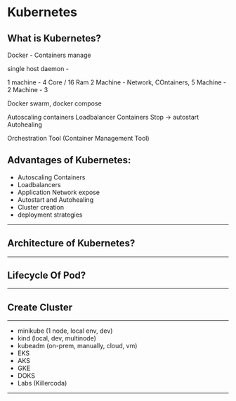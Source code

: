 # Kubernetes

## What is Kubernetes?

Docker - Containers manage

single host daemon - 

1 machine - 4 Core / 16 Ram
2 Machine - Network, COntainers, 
5 Machine - 2 Machine - 3

Docker swarm, docker compose

Autoscaling containers
Loadbalancer Containers 
Stop -> autostart
Autohealing

Orchestration Tool (Container Management Tool)

## Advantages of Kubernetes:
- Autoscaling Containers
- Loadbalancers
- Application Network expose
- Autostart and Autohealing
- Cluster creation
- deployment strategies
------------------------ 

## Architecture of Kubernetes?
-----------------------

## Lifecycle Of Pod?
-----------------

## Create Cluster
----------
- minikube (1 node, local env, dev)
- kind (local, dev, multinode)
- kubeadm (on-prem, manually, cloud, vm)
- EKS
- AKS
- GKE
- DOKS
- Labs (Killercoda)
---------







